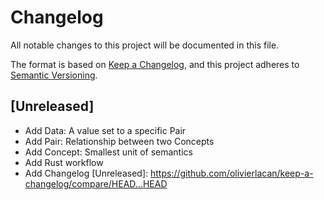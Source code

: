 # Changelog
All notable changes to this project will be documented in this file.

The format is based on [Keep a Changelog](https://keepachangelog.com/en/1.0.0/),
and this project adheres to [Semantic Versioning](https://semver.org/spec/v2.0.0.html).

## [Unreleased]
- Add Data: A value set to a specific Pair 
- Add Pair: Relationship between two Concepts
- Add Concept:  Smallest unit of semantics
- Add Rust workflow
- Add Changelog
[Unreleased]: https://github.com/olivierlacan/keep-a-changelog/compare/HEAD...HEAD


